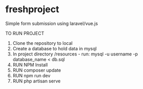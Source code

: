 # freshproject
Simple form submission using laravel/vue.js


TO RUN PROJECT
1) Clone the repository to local 
2) Create a database to hold data in mysql
3) In project directory /resources -  run: mysql -u username -p database_name < db.sql
4) RUN NPM Install
5) RUN composer update
6) RUN npm run dev
7) RUN php artisan serve


